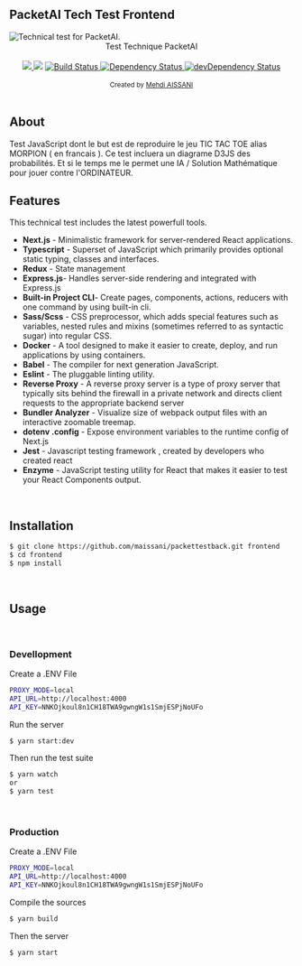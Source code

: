 ## PacketAI Tech Test Frontend

<img src="https://www.imt.fr/wp-content/uploads/2019/04/wtu-logo-packetai.png" alt="Technical test for PacketAI." align="center" />

<br/>
<div align="center" > Test Technique PacketAI</div>
<br/>

<div align="center">
  <!-- CodeClimate -->
  <a href="https://codeclimate.com/github/maissani/packettestfront/maintainability">
    <img src="https://api.codeclimate.com/v1/badges/077c02d5cb9ec7d8a654/maintainability" />
  </a>
  <!-- TestCoverage -->
  <a href="https://codeclimate.com/github/maissani/packettestfront/test_coverage"><img src="https://api.codeclimate.com/v1/badges/077c02d5cb9ec7d8a654/test_coverage" /></a>
  <!-- Build Status -->
  <a href="https://travis-ci.org/maissani/packettestfront">
    <img src="https://travis-ci.org/maissani/packettestfront.svg?branch=master" alt="Build Status" />
  </a>
  <!-- Dependency Status -->
  <a href="https://david-dm.org/maissani/packettestfront">
    <img src="https://david-dm.org/maissani/packettestfront.svg" alt="Dependency Status" />
  </a>
  <!-- devDependency Status -->
  <a href="https://david-dm.org/maissani/packettestfront#info=devDependencies"> 
    <img src="https://david-dm.org/maissani/packettestfront/dev-status.svg" alt="devDependency Status" />
  </a>
</div>


<br/>
<div align="center">
  <sub>Created by <a href="https://mehdiaissani.com">Mehdi AISSANI</a></sub>
</div>

<br/>

## About

Test JavaScript dont le but est de reproduire le jeu TIC TAC TOE alias MORPION ( en francais ).
Ce test incluera un diagrame D3JS des probabilités. 
Et si le temps me le permet une IA / Solution Mathématique pour jouer contre l'ORDINATEUR.
<br/>

## Features

This technical test includes the latest powerfull tools.

* **Next.js** - Minimalistic framework for server-rendered React applications.
* **Typescript** - Superset of JavaScript which primarily provides optional static typing, classes and interfaces.
* **Redux** - State management
* **Express.js**- Handles server-side rendering and integrated with Express.js
* **Built-in Project CLI**- Create pages, components, actions, reducers with one command by using built-in cli.
* **Sass/Scss** - CSS preprocessor, which adds special features such as variables, nested rules and mixins (sometimes referred to as syntactic sugar) into regular CSS.
* **Docker** - A tool designed to make it easier to create, deploy, and run applications by using containers.
* **Babel** -  The compiler for next generation JavaScript.
* **Eslint** - The pluggable linting utility.
* **Reverse Proxy** - A reverse proxy server is a type of proxy server that typically sits behind the firewall in a private network and directs client requests to the appropriate backend server
* **Bundler Analyzer** - Visualize size of webpack output files with an interactive zoomable treemap.
* **dotenv .config** - Expose environment variables to the runtime config of Next.js
* **Jest** - Javascript testing framework , created by developers who created react
* **Enzyme** - JavaScript testing utility for React that makes it easier to test your React Components output.


<br/>

## Installation
``` Bash
$ git clone https://github.com/maissani/packettestback.git frontend
$ cd frontend
$ npm install
``` 
<br/>

## Usage

<br/>

### Devellopment

Create a .ENV File
``` Bash
PROXY_MODE=local
API_URL=http://localhost:4000
API_KEY=NNKOjkoul8n1CH18TWA9gwngW1s1SmjESPjNoUFo
``` 

Run the server
``` Bash
$ yarn start:dev
``` 
Then run the test suite
``` Bash
$ yarn watch
or
$ yarn test
``` 
<br/>

### Production

Create a .ENV File
``` Bash
PROXY_MODE=local
API_URL=http://localhost:4000
API_KEY=NNKOjkoul8n1CH18TWA9gwngW1s1SmjESPjNoUFo
``` 

Compile the sources
``` Bash
$ yarn build
``` 
Then the server
``` Bash
$ yarn start
``` 